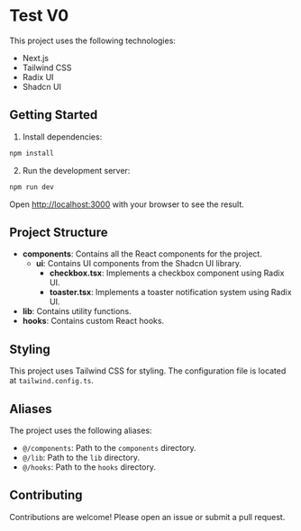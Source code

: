 
# Test V0

This project uses the following technologies:

- Next.js
- Tailwind CSS
- Radix UI
- Shadcn UI

## Getting Started

1. Install dependencies:

```bash
npm install
```

2. Run the development server:

```bash
npm run dev
```

Open [http://localhost:3000](http://localhost:3000) with your browser to see the result.


## Project Structure

- **components**: Contains all the React components for the project.
    - **ui**: Contains UI components from the Shadcn UI library.
        - **checkbox.tsx**: Implements a checkbox component using Radix UI.
        - **toaster.tsx**: Implements a toaster notification system using Radix UI.
- **lib**: Contains utility functions.
- **hooks**: Contains custom React hooks.

## Styling

This project uses Tailwind CSS for styling. The configuration file is located at `tailwind.config.ts`.

## Aliases

The project uses the following aliases:

- `@/components`: Path to the `components` directory.
- `@/lib`: Path to the `lib` directory.
- `@/hooks`: Path to the `hooks` directory.

## Contributing

Contributions are welcome! Please open an issue or submit a pull request.
```